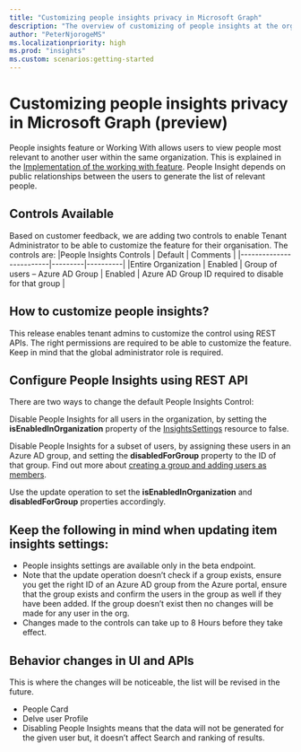```yaml
---
title: "Customizing people insights privacy in Microsoft Graph"
description: "The overview of customizing of people insights at the organization level"
author: "PeterNjorogeMS"
ms.localizationpriority: high
ms.prod: "insights"
ms.custom: scenarios:getting-started
---
```


# Customizing people insights privacy in Microsoft Graph  (preview)

People insights feature or Working With allows users to view people most relevant to another user within the same organization. This is explained in the [Implementation of the working with feature](people-example.md#implementation-of-the-working-with-feature). People Insight depends on public relationships between the users to generate the list of relevant people.   

## Controls Available 

Based on customer feedback, we are adding two controls to enable Tenant Administrator to be able to customize the feature for their organisation. The controls are: 
|People Insights Controls | Default | Comments |
|-------------------------|---------|----------|
|Entire Organization  | Enabled |
Group of users – Azure AD Group | Enabled | Azure AD Group ID required to disable for that group |

## How to customize people insights? 

This release enables tenant admins to customize the control using REST APIs. The right permissions are required to be able to customize the feature. Keep in mind that the global administrator role is required. 

## Configure People Insights using REST API 

There are two ways to change the default People Insights Control: 

Disable People Insights for all users in the organization, by setting the **isEnabledInOrganization** property of the [InsightsSettings](/graph/api/resources/insightssettings?view=graph-rest-beta&preserve-view=true) resource to false. 

Disable People Insights for a subset of users, by assigning these users in an Azure AD group, and setting the **disabledForGroup** property to the ID of that group. Find out more about [creating a group and adding users as members](/azure/active-directory/fundamentals/active-directory-groups-create-azure-portal). 

Use the update operation to set the **isEnabledInOrganization** and **disabledForGroup** properties accordingly. 

## Keep the following in mind when updating item insights settings: 
* People insights settings are available only in the beta endpoint. 
* Note that the update operation doesn’t check if a group exists, ensure you get the right ID of an Azure AD group from the Azure portal, ensure that the group exists and confirm the users in the group as well if they have been added. If the group doesn’t exist then no changes will be made for any user in the org. 
* Changes made to the controls can take up to 8 Hours before they take effect. 

## Behavior changes in UI and APIs 

This is where the changes will be noticeable, the list will be revised in the future.  
* People Card 
* Delve user Profile 
* Disabling People Insights means that the data will not be generated for the given user but, it doesn’t affect Search and ranking of results. 
